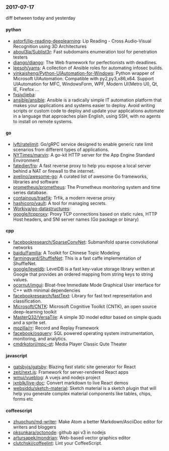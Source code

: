 ### 2017-07-17
diff between today and yesterday

#### python
* [astorfi/lip-reading-deeplearning](https://github.com/astorfi/lip-reading-deeplearning):  Lip Reading - Cross Audio-Visual Recognition using 3D Architectures
* [aboul3la/Sublist3r](https://github.com/aboul3la/Sublist3r): Fast subdomains enumeration tool for penetration testers
* [django/django](https://github.com/django/django): The Web framework for perfectionists with deadlines.
* [leesoh/yams](https://github.com/leesoh/yams): A collection of Ansible roles for automating infosec builds.
* [yinkaisheng/Python-UIAutomation-for-Windows](https://github.com/yinkaisheng/Python-UIAutomation-for-Windows): Python wrapper of Microsoft UIAutomation. Compatible with py2,py3,x86,x64. Support UIAutomation for MFC, WindowsForm, WPF, Modern UI(Metro UI), Qt, IE, Firefox ...
* [fxsjy/jieba](https://github.com/fxsjy/jieba): 
* [ansible/ansible](https://github.com/ansible/ansible): Ansible is a radically simple IT automation platform that makes your applications and systems easier to deploy. Avoid writing scripts or custom code to deploy and update your applications automate in a language that approaches plain English, using SSH, with no agents to install on remote systems.

#### go
* [lyft/ratelimit](https://github.com/lyft/ratelimit): Go/gRPC service designed to enable generic rate limit scenarios from different types of applications.
* [NYTimes/marvin](https://github.com/NYTimes/marvin): A go-kit HTTP server for the App Engine Standard Environment
* [fatedier/frp](https://github.com/fatedier/frp): A fast reverse proxy to help you expose a local server behind a NAT or firewall to the internet.
* [avelino/awesome-go](https://github.com/avelino/awesome-go): A curated list of awesome Go frameworks, libraries and software
* [prometheus/prometheus](https://github.com/prometheus/prometheus): The Prometheus monitoring system and time series database.
* [containous/traefik](https://github.com/containous/traefik): Trfik, a modern reverse proxy
* [hashicorp/vault](https://github.com/hashicorp/vault): A tool for managing secrets.
* [Workiva/go-datastructures](https://github.com/Workiva/go-datastructures): 
* [google/tcpproxy](https://github.com/google/tcpproxy): Proxy TCP connections based on static rules, HTTP Host headers, and SNI server names (Go package or binary)

#### cpp
* [facebookresearch/SparseConvNet](https://github.com/facebookresearch/SparseConvNet): Submanifold sparse convolutional networks
* [baidu/Familia](https://github.com/baidu/Familia): A Toolkit for Chinese Topic Modeling
* [farmingyard/ShuffleNet](https://github.com/farmingyard/ShuffleNet): This is a fast caffe implementation of ShuffleNet.
* [google/leveldb](https://github.com/google/leveldb): LevelDB is a fast key-value storage library written at Google that provides an ordered mapping from string keys to string values.
* [ocornut/imgui](https://github.com/ocornut/imgui): Bloat-free Immediate Mode Graphical User interface for C++ with minimal dependencies
* [facebookresearch/fastText](https://github.com/facebookresearch/fastText): Library for fast text representation and classification.
* [Microsoft/CNTK](https://github.com/Microsoft/CNTK): Microsoft Cognitive Toolkit (CNTK), an open source deep-learning toolkit
* [MasterQ32/VersaTile](https://github.com/MasterQ32/VersaTile): A simple 3D model editor based on simple quads and a sprite set.
* [mozilla/rr](https://github.com/mozilla/rr): Record and Replay Framework
* [facebook/osquery](https://github.com/facebook/osquery): SQL powered operating system instrumentation, monitoring, and analytics.
* [cmdrkotori/mpc-qt](https://github.com/cmdrkotori/mpc-qt): Media Player Classic Qute Theater

#### javascript
* [gatsbyjs/gatsby](https://github.com/gatsbyjs/gatsby):  Blazing fast static site generator for React
* [zeit/next.js](https://github.com/zeit/next.js): Framework for server-rendered React apps
* [wmui/vueblog](https://github.com/wmui/vueblog): A vuejs and nodejs project
* [jxnblk/live-doc](https://github.com/jxnblk/live-doc):  Convert markdown to live React demos
* [websiddu/sketch-material](https://github.com/websiddu/sketch-material): Sketch material is a sketch plugin that will help you generate complex material components like tables, chips, forms etc

#### coffeescript
* [zhuochun/md-writer](https://github.com/zhuochun/md-writer):  Make Atom a better Markdown/AsciiDoc editor for writers and bloggers
* [pksunkara/octonode](https://github.com/pksunkara/octonode): github api v3 in nodejs
* [artursapek/mondrian](https://github.com/artursapek/mondrian): Web-based vector graphics editor
* [clutchski/coffeelint](https://github.com/clutchski/coffeelint): Lint your CoffeeScript.
